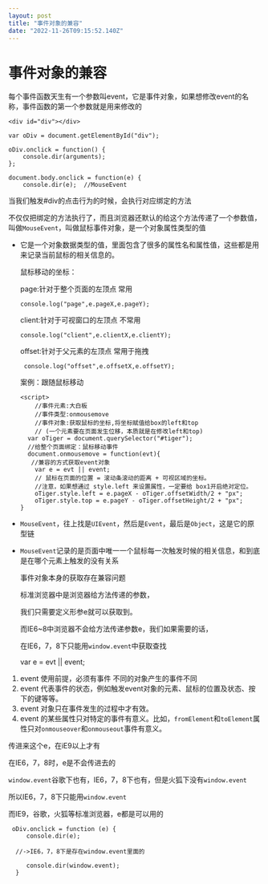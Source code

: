 ```yaml
---
layout: post
title: "事件对象的兼容"
date: "2022-11-26T09:15:52.140Z"
---
```

事件对象的兼容
=======

每个事件函数天生有一个参数叫event，它是事件对象，如果想修改event的名称，事件函数的第一个参数就是用来修改的

    <div id="div"></div>
    
    var oDiv = document.getElementById("div");
    
    oDiv.onclick = function() {
        console.dir(arguments);
    };
     
    document.body.onclick = function(e) {
        console.dir(e);  //MouseEvent
    
    

当我们触发#div的点击行为的时候，会执行对应绑定的方法

不仅仅把绑定的方法执行了，而且浏览器还默认的给这个方法传递了一个参数值，叫做`MouseEvent`，叫做鼠标事件对象，是一个对象属性类型的值

*   它是一个对象数据类型的值，里面包含了很多的属性名和属性值，这些都是用来记录当前鼠标的相关信息的。
    
    鼠标移动的坐标：
    
    page:针对于整个页面的左顶点 常用
    
        console.log("page",e.pageX,e.pageY);
        
    
    client:针对于可视窗口的左顶点 不常用
    
        console.log("client",e.clientX,e.clientY);
        
    
    offset:针对于父元素的左顶点 常用于拖拽
    
         console.log("offset",e.offsetX,e.offsetY);
        
    
    案例：跟随鼠标移动
    
        <script>
            //事件元素:大白板
            //事件类型:onmousemove
            //事件对象:获取鼠标的坐标,将坐标赋值给box的left和top
            // (一个元素要在页面发生位移，本质就是在修改left和top)
          var oTiger = document.querySelector("#tiger");
          //给整个页面绑定：鼠标移动事件
          document.onmousemove = function(evt){
           //兼容的方式获取event对象
            var e = evt || event;
            // 鼠标在页面的位置 = 滚动条滚动的距离 + 可视区域的坐标。
            //注意，如果想通过 style.left 来设置属性，一定要给 box1开启绝对定位。
            oTiger.style.left = e.pageX - oTiger.offsetWidth/2 + "px";
            oTiger.style.top = e.pageY - oTiger.offsetHeight/2 + "px";
        }
        
    
*   `MouseEvent`，往上找是`UIEvent`，然后是`Event`，最后是`Object`，这是它的原型链
    
*   `MouseEvent`记录的是页面中唯一一个鼠标每一次触发时候的相关信息，和到底是在哪个元素上触发的没有关系
    
    事件对象本身的获取存在兼容问题
    
    标准浏览器中是浏览器给方法传递的参数，
    
    我们只需要定义形参e就可以获取到。
    
    而IE6~8中浏览器不会给方法传递参数e，我们如果需要的话，
    
    在IE6，7，8下只能用`window.event`中获取查找
    

    var e = evt || event;
    

1.  event 使用前提，必须有事件 不同的对象产生的事件不同
2.  event 代表事件的状态，例如触发event对象的元素、鼠标的位置及状态、按下的键等等。
3.  event 对象只在事件发生的过程中才有效。
4.  event 的某些属性只对特定的事件有意义。比如，`fromElement`和`toElement`属性只对`onmouseover`和`onmouseout`事件有意义。

传进来这个e，在iE9以上才有

在IE6，7，8时，e是不会传进去的

`window.event`谷歌下也有，IE6，7，8下也有，但是火狐下没有`window.event`

所以IE6，7，8下只能用`window.event`

而IE9，谷歌，火狐等标准浏览器，e都是可以用的

     oDiv.onclick = function (e) {
         console.dir(e);
    
      //->IE6，7，8下是存在window.event里面的
    
         console.dir(window.event);
      }
